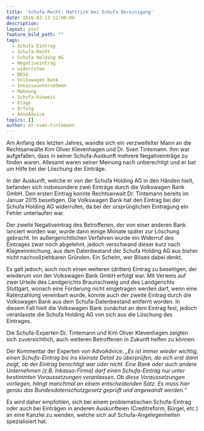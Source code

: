 ```yaml
---
title: 'Schufa-Recht: Hattrick bei Schufa Bereinigung'
date: 2016-03-13 12:00:00
description:
layout: post
feature_bild_path: ""
tags:
  - Schufa Eintrag
  - Schufa-Recht
  - Schufa Holding AG
  - Negativeintrag
  - widerrufen
  - BDSG
  - Volkswagen Bank
  - Inkassounternehmen
  - Mahnung
  - Schufa-Hinweis
  - Klage
  - Erfolg
  - AdvoAdvice
topics: []
author: dr-sven-tintemann
---
```



Am Anfang des letzten Jahres, wandte sich ein verzweifelter Mann an die Rechtsanwälte Kim Oliver Klevenhagen und Dr. Sven Tintemann. Ihm war aufgefallen, dass in seiner Schufa-Auskunft mehrere Negativeinträge zu finden waren. Allesamt waren seiner Meinung nach unberechtigt und er bat um Hilfe bei der Löschung der Einträge.

In der Auskunft, welche er von der Schufa Holding AG in den Händen hielt, befanden sich insbesondere zwei Einträge durch die Volkswagen Bank GmbH. Den ersten Eintrag konnte Rechtsanwalt Dr. Tintemann bereits im Januar 2015 beseitigen. Die Volkswagen Bank hat den Eintrag bei der Schufa Holding AG widerrufen, da bei der ursprünglichen Eintragung ein Fehler unterlaufen war.

Der zweite Negativeintrag des Betroffenen, der von einer anderen Bank lanciert worden war, wurde dann einige Monate später zur Löschung gebracht. Im außergerichtlichen Verfahren wurde ein Widerruf des Eintrages zwar noch abgelehnt, jedoch verschwand dieser kurz nach Klageeinreichung, aus dem Datenbestand der Schufa Holding AG aus bisher nicht nachvollziehbaren Gründen. Ein Schelm, wer Böses dabei denkt.

Es galt jedoch, auch noch einen weiteren (dritten) Eintrag zu beseitigen, der wiederum von der Volkswagen Bank GmbH erfolgt war. Mit Verweis auf zwei Urteile des Landgerichts Braunschweig und des Landgerichts Stuttgart, wonach eine Forderung nicht eingetragen werden darf, wenn eine Ratenzahlung vereinbart wurde, konnte auch der zweite Eintrag durch die Volkswagen Bank aus dem Schufa-Datenbestand entfernt worden. In diesem Fall hielt die Volkswagen Bank zunächst an dem Eintrag fest, jedoch veranlasste die Schufa Holding AG von sich aus die Löschung des Eintrages.

Die Schufa-Experten Dr. Tintemann und Kim Oliver Klevenhagen zeigten sich zuversichtlich, auch weiteren Betroffenen in Zukunft helfen zu können.

Der Kommentar der Experten von AdvoAdvice: *„Es ist immer wieder wichtig, einen Schufa-Eintrag bis ins kleinste Detail zu überprüfen, da sich erst dann zeigt, ob der Eintrag berechtigt war oder nicht. Eine Bank oder auch andere Unternehmen (z.B. Inkasso-Firma) darf einen Schufa-Eintrag nur unter bestimmten Voraussetzungen veranlassen. Ob diese Voraussetzungen vorliegen, hängt manchmal an einem entscheidenden Satz. Es muss hier genau das Bundesdatenschutzgesetz geprüft und angewandt werden.“*

Es wird daher empfohlen, sich bei einem problematischen Schufa-Eintrag oder auch bei Einträgen in anderen Auskunfteien (Creditreform, Bürgel, etc.) an eine Kanzlei zu wenden, welche sich auf Schufa-Angelegenheiten spezialisiert hat.
